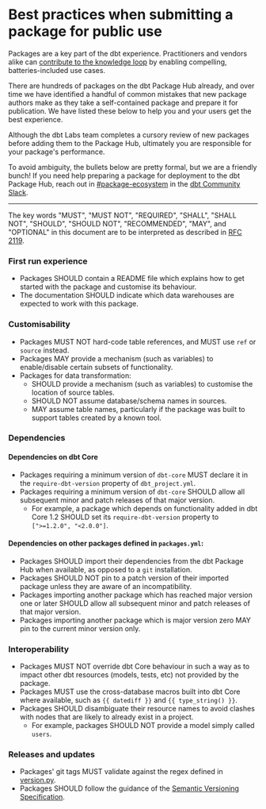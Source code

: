 # Best practices when submitting a package for public use

Packages are a key part of the dbt experience. Practitioners and vendors alike can [contribute to the knowledge loop](https://github.com/dbt-labs/corp/blob/main/values.md#we-contribute-to-the-knowledge-loop) by enabling compelling, batteries-included use cases.

There are hundreds of packages on the dbt Package Hub already, and over time we have identified a handful of common mistakes that new package authors make as they take a self-contained package and prepare it for publication. We have listed these below to help you and your users get the best experience.

Although the dbt Labs team completes a cursory review of new packages before adding them to the Package Hub, ultimately you are responsible for your package's performance.

To avoid ambiguity, the bullets below are pretty formal, but we are a friendly bunch! If you need help preparing a package for deployment to the dbt Package Hub, reach out in [#package-ecosystem](https://getdbt.slack.com/archives/CU4MRJ7QB/) in the [dbt Community Slack](https://getdbt.com/community).

---

The key words "MUST", "MUST NOT", "REQUIRED", "SHALL", "SHALL NOT", "SHOULD", "SHOULD NOT", "RECOMMENDED",  "MAY", and "OPTIONAL" in this document are to be interpreted as described in [RFC 2119](https://datatracker.ietf.org/doc/html/rfc2119).

### First run experience
- Packages SHOULD contain a README file which explains how to get started with the package and customise its behaviour.
- The documentation SHOULD indicate which data warehouses are expected to work with this package.

### Customisability 
- Packages MUST NOT hard-code table references, and MUST use `ref` or `source` instead.
- Packages MAY provide a mechanism (such as variables) to enable/disable certain subsets of functionality.
- Packages for data transformation:
    - SHOULD provide a mechanism (such as variables) to customise the location of source tables.
    - SHOULD NOT assume database/schema names in sources. 
    - MAY assume table names, particularly if the package was built to support tables created by a known tool.

### Dependencies
#### Dependencies on dbt Core
- Packages requiring a minimum version of `dbt-core` MUST declare it in the `require-dbt-version` property of `dbt_project.yml`.
- Packages requiring a minimum version of `dbt-core` SHOULD allow all subsequent minor and patch releases of that major version. 
    - For example, a package which depends on functionality added in dbt Core 1.2 SHOULD set its `require-dbt-version` property to `[">=1.2.0", "<2.0.0"]`.
#### Dependencies on other packages defined in `packages.yml`:
- Packages SHOULD import their dependencies from the dbt Package Hub when available, as opposed to a `git` installation.
- Packages SHOULD NOT pin to a patch version of their imported package unless they are aware of an incompatibility.
- Packages importing another package which has reached major version one or later SHOULD allow all subsequent minor and patch releases of that major version. 
- Packages importing another package which is major version zero MAY pin to the current minor version only.

### Interoperability
- Packages MUST NOT override dbt Core behaviour in such a way as to impact other dbt resources (models, tests, etc) not provided by the package.
- Packages MUST use the cross-database macros built into dbt Core where available, such as `{{ datediff }}` and `{{ type_string() }}`.
- Packages SHOULD disambiguate their resource names to avoid clashes with nodes that are likely to already exist in a project. 
    - For example, packages SHOULD NOT provide a model simply called `users`.

### Releases and updates
- Packages' git tags MUST validate against the regex defined in [version.py](/hubcap/version.py).
- Packages SHOULD follow the guidance of the [Semantic Versioning Specification](https://semver.org/).